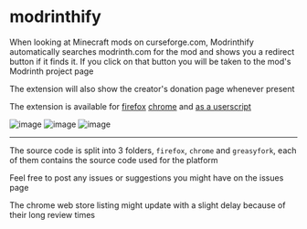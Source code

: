 # modrinthify

When looking at Minecraft mods on curseforge.com, Modrinthify automatically searches modrinth.com for the mod and shows you a redirect button if it finds it. If you click on that button you will be taken to the mod's Modrinth project page

The extension will also show the creator's donation page whenever present

The extension is available for [firefox](https://addons.mozilla.org/pl/firefox/addon/modrinthify/) [chrome](https://chrome.google.com/webstore/detail/modrinthify/gjjlcbppchpjacimpkjhoancdbdmpcoc?hl=pl) and [as a userscript](https://greasyfork.org/en/scripts/445993-modrinthify)

![image](https://user-images.githubusercontent.com/77896685/173103271-b4d7d5a5-ce3e-4bd2-96e7-ec8e124a9f81.png)
![image](https://user-images.githubusercontent.com/77896685/173103340-aefd345d-fdee-4fa3-9dfa-92f458a35a34.png)
![image](https://user-images.githubusercontent.com/77896685/173103357-f2915565-a198-438e-8c68-582fe583f11a.png)

---

The source code is split into 3 folders, `firefox`, `chrome` and `greasyfork`, each of them contains the source code used for the platform

Feel free to post any issues or suggestions you might have on the issues page

The chrome web store listing might update with a slight delay because of their long review times
